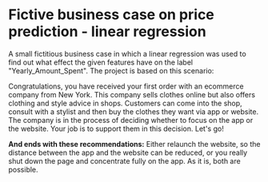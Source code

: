 # Fictive business case on price prediction - linear regression
A small fictitious business case in which a linear regression was used to find out what effect the given features have on the label "Yearly_Amount_Spent". The project is based on this scenario:

Congratulations, you have received your first order with an ecommerce company from New York. This company sells clothes online but also offers clothing and style advice in shops. Customers can come into the shop, consult with a stylist and then buy the clothes they want via app or website. The company is in the process of deciding whether to focus on the app or the website. Your job is to support them in this decision. Let's go!

**And ends with these recommendations:**
Either relaunch the website, so the distance between the app and the website can be reduced, or you really shut down the page and concentrate fully on the app. As it is, both are possible.
